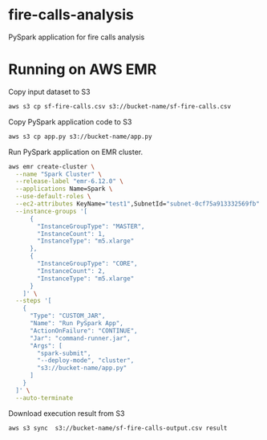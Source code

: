# fire-calls-analysis
PySpark application for fire calls analysis

# Running on AWS EMR

Copy input dataset to S3
```sh
aws s3 cp sf-fire-calls.csv s3://bucket-name/sf-fire-calls.csv
```

Copy PySpark application code to S3
```sh
aws s3 cp app.py s3://bucket-name/app.py
```

Run PySpark application on EMR cluster.
```sh
aws emr create-cluster \
  --name "Spark Cluster" \
  --release-label "emr-6.12.0" \
  --applications Name=Spark \
  --use-default-roles \
  --ec2-attributes KeyName="test1",SubnetId="subnet-0cf75a913332569fb" \
  --instance-groups '[
      {
        "InstanceGroupType": "MASTER",
        "InstanceCount": 1,
        "InstanceType": "m5.xlarge"
      },
      {
        "InstanceGroupType": "CORE",
        "InstanceCount": 2,
        "InstanceType": "m5.xlarge"
      }
    ]' \
  --steps '[
    {
      "Type": "CUSTOM_JAR",
      "Name": "Run PySpark App",
      "ActionOnFailure": "CONTINUE",
      "Jar": "command-runner.jar",
      "Args": [
        "spark-submit",
        "--deploy-mode", "cluster",
        "s3://bucket-name/app.py"
      ]
    }
  ]' \
  --auto-terminate
```

Download execution result from S3
```sh
aws s3 sync  s3://bucket-name/sf-fire-calls-output.csv result
```
